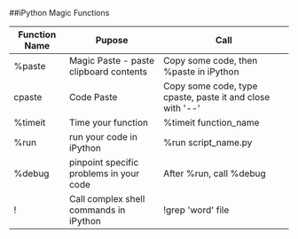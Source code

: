 ##iPython Magic Functions

|Function Name | Pupose | Call |
|-------------|----------|-----|
|%paste | Magic Paste - paste clipboard contents| Copy some code, then %paste in iPython | 
|cpaste | Code Paste | Copy some code, type cpaste, paste it and close with '--' |
|%timeit | Time your function | %timeit function_name |
|%run | run your code in iPython | %run script_name.py |
|%debug | pinpoint specific problems in your code | After %run, call %debug
| !  | Call complex shell commands in iPython | !grep 'word' file |

